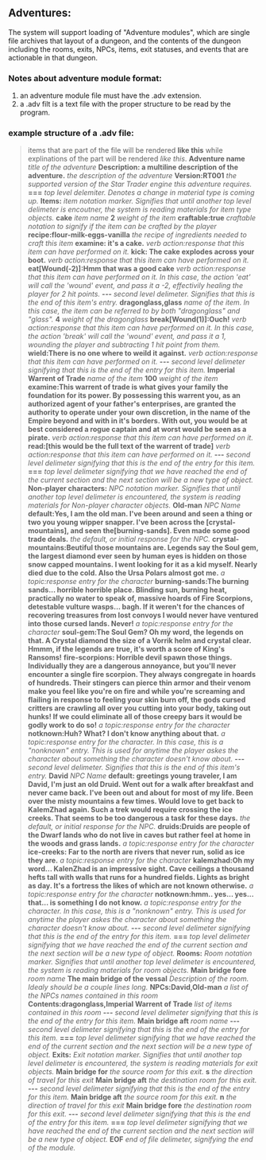 ## Adventures:
The system will support loading of "Adventure modules", which are single file archives that layout of a dungeon, and the contents of the dungeon including the rooms, exits, NPCs, items, exit statuses, and events that are actionable in that dungeon.

### Notes about adventure module format:
1. an adventure module file must have the .adv extension.
2. a .adv filt is a text file with the proper structure to be read by the program.

### example structure of a .adv file:
> items that are part of the file will be rendered **like this** while explinations of the part will be rendered *like this*.
**Adventure name** *title of the adventure*
**Description: a multiline description of the adventure.** *the description of the adventure*
**Version:RT001** *the supported version of the Star Trader engine this adventure requires.*
**===** *top level delemiter. Denotes a change in material type is coming up.*
**Items:** *item notation marker. Signifies that until another top level delimeter is encoutner, the system is reading materials for item type objects.*
**cake** *item name*
**2** *weight of the item*
**craftable:true** *craftable notation to signify if the item can be crafted by the player*
**recipe:flour-milk-eggs-vanilla** *the recipe of ingredients needed to craft this item*
**examine: it's a cake.** *verb action:response that this item can have performed on it.*
**kick: The cake explodes across your boot.** *verb action:response that this item can have performed on it.*
**eat[Wound(-2)]:Hmm that was a good cake** *verb action:response that this item can have performed on it. In this case, the action 'eat' will call the 'wound' event, and pass it a -2, effectivily healing the player for 2 hit points.*
**---** *second level delimeter. Signifies that this is the end of this item's entry.*
**dragonglass,glass** *name of the item. In this case, the item can be referred to by both "dragonglass" and "glass".*
**4** *weight of the dragonglass*
**break[Wound(1)]:Ouch!** *verb action:response that this item can have performed on it. In this case, the action 'break' will call the 'wound' event, and pass it a 1, wounding the player and subtracting 1 hit point from them.*
**wield:There is no one where to weild it against.** *verb action:response that this item can have performed on it.*
**---** *second level delimeter signifying that this is the end of the entry for this item.*
**Imperial Warrent of Trade** *name of the item*
**100** *weight of the item*
**examine:This warrent of trade is what gives your family the foundation for its power. By possessing this warrent you, as an authorized agent of your father's enterprises, are granted the authority to operate under your own discretion, in the name of the Empire beyond and with in it's borders. With out, you would be at best considered a rogue captain and at worst would be seen  as a pirate.** *verb action:response that this item can have performed on it.*
**read:[this would be the full text of the warrent of trade]**  *verb action:response that this item can have performed on it.*
**---** *second level delimeter signifying that this is the end of the entry for this item.*
**===** *top level delimeter signifying that we have reached the end of the current section and the next section will be a new type of object.*
**Non-player characters:** *NPC notation marker. Signifies that until another top level delimeter is encountered, the system is reading materials for Non-player character objects.*
**Old-man** *NPC Name*
**default:Yes, I am the old man. I've been around and seen a thing or two you young wipper snapper. I've been across the [crystal-mountains], and seen the[burning-sands]. Even made some good trade deals.** *the default, or initial response for the NPC.*
**crystal-mountains:Beutiful those mountains are. Legends say the Soul gem, the largest diamond ever seen by human eyes is hidden on those snow capped mountains. I went looking for it as a kid myself. Nearly died due to the cold. Also the Ursa Polars almost got me.** *a topic:response entry for the character*
**burning-sands:The burning sands... horrible horrible place. Blinding sun, burning heat, practically no water to speak of, massive hoards of Fire Scorpions, detestable vulture wasps... bagh. If it weren't for the chances of recovering treasures from lost convoys I would never have ventured into those cursed lands. Never!** *a topic:response entry for the character*
**soul-gem:The Soul Gem? Oh my word, the legends on that. A Crystal diamond the size of a Vorrik helm and crystal clear. Hmmm, if the legends are true, it's worth a score of King's Ransoms!** 
**fire-scorpions: Horrible devil spawn those things. Individually they are a dangerous annoyance, but you'll never encounter a single fire scorpion. They always congregate in hoards of hundreds. Their stingers can pierce thin armor and their venom make you feel like you're on fire and while you're screaming and flailing in response to feeling your skin burn off, the gods cursed critters are crawling all over you cutting into your body, taking out hunks! If we could eliminate all of those creepy bars it would be godly work to do so!** *a topic:response entry for the character*
**notknown:Huh? What? I don't know anything about that.** *a topic:response entry for the character. In this case, this is a "nonknown" entry. This is used for anytime the player askes the character about something the character doesn't know about.*
**---** *second level delimeter. Signifies that this is the end of this item's entry.*
**David** *NPC Name*
**default: greetings young traveler, I am David, I'm just an old Druid. Went out for a walk after breakfast and never came back. I've been out and about for most of my life. Been over the misty mountains a few times. Would love to get back to KalemZhad again. Such a trek would require crossing the ice creeks. That seems to be too dangerous a task for these days.** *the default, or initial response for the NPC.*
**druids:Druids are people of the Dwarf lands who do not live in caves but rather feel at home in the woods and grass lands.** *a topic:response entry for the character*
**ice-creeks: Far to the north are rivers that never run, solid as ice they are.** *a topic:response entry for the character*
**kalemzhad:Oh my word... KalenZhad is an impressive sight. Cave ceilings a thousand hefts tall with walls that runs for a hundred fields. Lights as bright as day. It's a fortress the likes of which are not known otherwise.** *a topic:response entry for the character*
**notknown:hmm.. yes... yes... that... is something I do not know.** *a topic:response entry for the character. In this case, this is a "nonknown" entry. This is used for anytime the player askes the character about something the character doesn't know about.*
**---** *second level delimeter signifying that this is the end of the entry for this item.*
**===** *top level delimeter signifying that we have reached the end of the current section and the next section will be a new type of object.*
**Rooms:** *Room notation marker. Signifies that until another top level delimeter is encountered, the system is reading materials for room objects.*
**Main bridge fore** *room name*
**The main bridge of the vessal** *Description of the room. Idealy should be a couple lines long.*
**NPCs:David,Old-man** *a list of the NPCs names contained in this room*
**Contents:dragonglass,Imperial Warrent of Trade** *list of items contained in this room*
**---** *second level delimeter signifying that this is the end of the entry for this item.*
**Main bridge aft** *room name*
**---** *second level delimeter signifying that this is the end of the entry for this item.*
**===** *top level delimeter signifying that we have reached the end of the current section and the next section will be a new type of object.*
**Exits:** *Exit notation marker. Signifies that until another top level delimeter is encountered, the system is reading materials for exit objects.*
**Main bridge for** *the source room for this exit.*
**s** *the direction of travel for this exit*
**Main bridge aft** *the destination room for this exit.*
**---** *second level delimeter signifying that this is the end of the entry for this item.*
**Main bridge aft** *the source room for this exit.*
**n** *the direction of travel for this exit*
**Main bridge fore** *the destination room for this exit.*
**---** *second level delimeter signifying that this is the end of the entry for this item.*
**===** *top level delimeter signifying that we have reached the end of the current section and the next section will be a new type of object.*
**EOF** *end of file delimeter, signifying the end of the module.*

